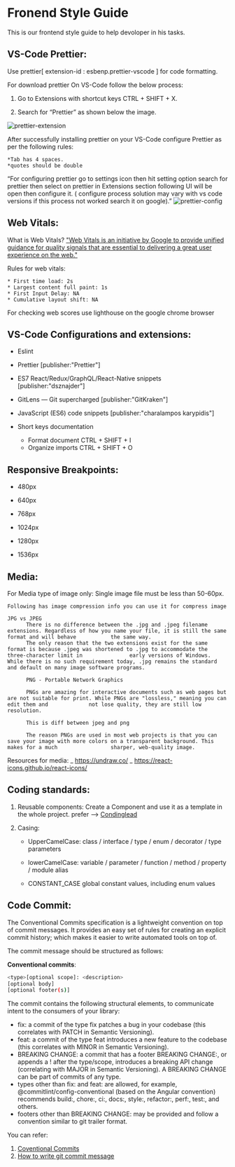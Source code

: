 # Fronend Style Guide

This is our frontend style guide to help devoloper in his tasks.

## VS-Code Prettier:

Use prettier[ extension-id : esbenp.prettier-vscode ] for code formatting.

For download prettier On VS-Code follow the below process:

1. Go to Extensions with shortcut keys CTRL + SHIFT + X.

2. Search for “Prettier” as shown below the image.

![prettier-extension](https://github.com/MTechZilla/style-guide/blob/dev/images/prettier-extension.png)

After successfully installing prettier on your VS-Code configure Prettier as per the following rules:

    *Tab has 4 spaces.
    *quotes should be double

“For configuring prettier go to settings icon then hit setting option search for prettier then select on prettier in Extensions section following UI will be open then configure it. ( configure process solution may vary with vs code versions if this process not worked search it on google).”
![prettier-config](https://github.com/MTechZilla/style-guide/blob/dev/images/prettier-config.png)

## Web Vitals:

What is Web Vitals? ["Web Vitals is an initiative by Google to provide unified guidance for quality signals that are essential to delivering a great user experience on the web." ](https://www.google.com)

Rules for web vitals:

    * First time load: 2s
    * Largest content full paint: 1s
    * First Input Delay: NA
    * Cumulative layout shift: NA

For checking web scores use lighthouse on the google chrome browser

## VS-Code Configurations and extensions:

-   Eslint

-   Prettier [publisher:"Prettier"]

-   ES7 React/Redux/GraphQL/React-Native snippets [publisher:"dsznajder"]

-   GitLens — Git supercharged [publisher:"GitKraken"]

-   JavaScript (ES6) code snippets [publisher:"charalampos karypidis"]

-   Short keys documentation
    -   Format document CTRL + SHIFT + I
    -   Organize imports CTRL + SHIFT + O

## Responsive Breakpoints:

-   480px

-   640px

-   768px

-   1024px

-   1280px

-   1536px

## Media:

For Media type of image only:
Single image file must be less than 50-60px.

    Following has image compression info you can use it for compress image

    JPG vs JPEG
          There is no difference between the .jpg and .jpeg filename extensions. Regardless of how you name your file, it is still the same format and will behave           the same way.
          The only reason that the two extensions exist for the same format is because .jpeg was shortened to .jpg to accommodate the three-character limit in               early versions of Windows. While there is no such requirement today, .jpg remains the standard and default on many image software programs.

          PNG - Portable Network Graphics

          PNGs are amazing for interactive documents such as web pages but are not suitable for print. While PNGs are "lossless," meaning you can edit them and             not lose quality, they are still low resolution.

          This is diff between jpeg and png

          The reason PNGs are used in most web projects is that you can save your image with more colors on a transparent background. This makes for a much                 sharper, web-quality image.

Resources for media:
_ https://undraw.co/
_ https://react-icons.github.io/react-icons/

## Coding standards:

1. Reusable components: Create a Component and use it as a template in the whole project. prefer --> [Condinglead](https://codinglead.co/javascript/what-is-DRY-code)
2. Casing:

    - UpperCamelCase: class / interface / type / enum / decorator / type parameters

    - lowerCamelCase: variable / parameter / function / method / property / module alias

    - CONSTANT_CASE global constant values, including enum values

## Code Commit:

The Conventional Commits specification is a lightweight convention on top of commit messages. It provides an easy set of rules for creating an explicit commit history; which makes it easier to write automated tools on top of.

The commit message should be structured as follows:

**Conventional commits**:

```bash
<type>[optional scope]: <description>
[optional body]
[optional footer(s)]
```

The commit contains the following structural elements, to communicate intent to the consumers of your library:

-   fix: a commit of the type fix patches a bug in your codebase (this correlates with PATCH in Semantic Versioning).
-   feat: a commit of the type feat introduces a new feature to the codebase (this correlates with MINOR in Semantic Versioning).
-   BREAKING CHANGE: a commit that has a footer BREAKING CHANGE:, or appends a ! after the type/scope, introduces a breaking API change (correlating with MAJOR in Semantic Versioning). A BREAKING CHANGE can be part of commits of any type.
-   types other than fix: and feat: are allowed, for example, @commitlint/config-conventional (based on the Angular convention) recommends build:, chore:, ci:, docs:, style:, refactor:, perf:, test:, and others.
-   footers other than BREAKING CHANGE: <description> may be provided and follow a convention similar to git trailer format.

You can refer:

1. [Coventional Commits](https://www.conventionalcommits.org/en/v1.0.0/)
2. [How to write git commit message](https://chris.beams.io/posts/git-commit/)
